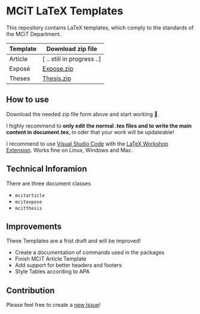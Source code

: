 # MCiT LaTeX Templates

This repository contains LaTeX templates, which comply to the standards of the MCiT Department.

| Template | Download zip file                    |
| -------  | ------------------------------------ |
| Article  | [ .. still in progress ..]           |
| Exposé   | [Expose.zip](https://github.com/spiegl/MCiT_LaTeX_Template/raw/master/templates/Expose.zip)  |
| Theses   | [Thesis.zip](https://github.com/spiegl/MCiT_LaTeX_Template/raw/master/templates/Thesis.zip)   |

## How to use

Download the needed zip file form above and start working 🤗.

I highly recommend to **only edit the normal .tex files and to write the main content in document.tex**, in oder that your work will be updateable!

I recommend to use [Visual Studio Code](https://code.visualstudio.com/) with the [LaTeX Workshop Extension](https://marketplace.visualstudio.com/items?itemName=James-Yu.latex-workshop). Works fine on Linux, Windows and Mac.

## Technical Inforamion

There are three document classes

- `mcitarticle`
- `mcitexpose`
- `mcitthesis`

## Improvements

These Templates are a frist draft and will be improved!

- Create a documentation of commands used in the packages
- Finish MCiT Article Template
- Add support for better headers and footers
- Style Tables according to APA

## Contribution

Please feel free to create a [new Issue](https://github.com/spiegl/MCiT_LaTeX_Template/issues/new?template=bug-report.md)!
